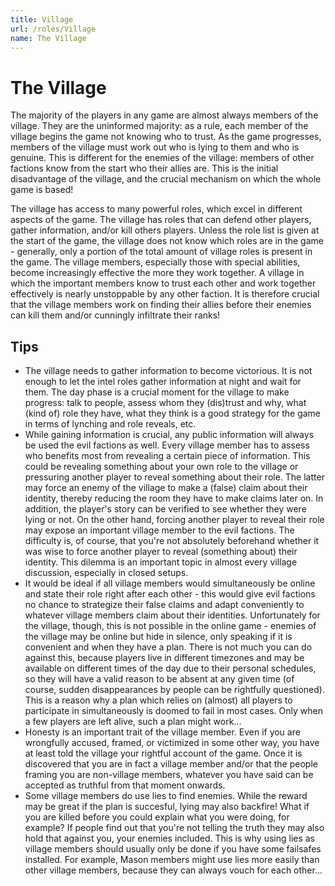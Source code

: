 ```yaml
---
title: Village
url: /roles/Village
name: The Village
---
```


# The Village

The majority of the players in any game are almost always members of the village. They are the uninformed majority: as a rule, each member of the village begins the game not knowing who to trust. As the game progresses, members of the village must work out who is lying to them and who is genuine. This is different for the enemies of the village: members of other factions know from the start who their allies are. This is the initial disadvantage of the village, and the crucial mechanism on which the whole game is based!

The village has access to many powerful roles, which excel in different aspects of the game. The village has roles that can defend other players, gather information, and/or kill others players. Unless the role list is given at the start of the game, the village does not know which roles are in the game - generally, only a portion of the total amount of village roles is present in the game. The village members, especially those with special abilities, become increasingly effective the more they work together. A village in which the important members know to trust each other and work together effectively is nearly unstoppable by any other faction. It is therefore crucial that the village members work on finding their allies before their enemies can kill them and/or cunningly infiltrate their ranks!

## Tips

- The village needs to gather information to become victorious. It is not enough to let the intel roles gather information at night and wait for them. The day phase is a crucial moment for the village to make progress: talk to people, assess whom they (dis)trust and why, what (kind of) role they have, what they think is a good strategy for the game in terms of lynching and role reveals, etc.
- While gaining information is crucial, any public information will always be used the evil factions as well. Every village member has to assess who benefits most from revealing a certain piece of information. This could be revealing something about your own role to the village or pressuring another player to reveal something about their role. The latter may force an enemy of the village to make a (false) claim about their identity, thereby reducing the room they have to make claims later on. In addition, the player's story can be verified to see whether they were lying or not. On the other hand, forcing another player to reveal their role may expose an important village member to the evil factions. The difficulty is, of course, that you're not absolutely beforehand whether it was wise to force another player to reveal (something about) their identity. This dilemma is an important topic in almost every village discussion, especially in closed setups.
- It would be ideal if all village members would simultaneously be online and state their role right after each other - this would give evil factions no chance to strategize their false claims and adapt conveniently to whatever village members claim about their identities. Unfortunately for the village, though, this is not possible in the online game - enemies of the village may be online but hide in silence, only speaking if it is convenient and when they have a plan. There is not much you can do against this, because players live in different timezones and may be available on different times of the day due to their personal schedules, so they will have a valid reason to be absent at any given time (of course, sudden disappearances by people can be rightfully questioned). This is a reason why a plan which relies on (almost) all players to participate in simultaneously is doomed to fail in most cases. Only when a few players are left alive, such a plan might work...
- Honesty is an important trait of the village member. Even if you are wrongfully accused, framed, or victimized in some other way, you have at least told the village your rightful account of the game. Once it is discovered that you are in fact a village member and/or that the people framing you are non-village members, whatever you have said can be accepted as truthful from that moment onwards.
- Some village members do use lies to find enemies. While the reward may be great if the plan is succesful, lying may also backfire! What if you are killed before you could explain what you were doing, for example? If people find out that you're not telling the truth they may also hold that against you, your enemies included. This is why using lies as village members should usually only be done if you have some failsafes installed. For example, Mason members might use lies more easily than other village members, because they can always vouch for each other...
